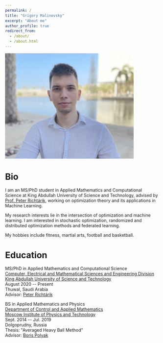 ```yaml
---
permalink: /
title: "Grigory Malinovsky"
excerpt: "About me"
author_profile: true
redirect_from: 
  - /about/
  - /about.html
---
```

<img src="/images/IMG_5962_2.JPG" alt="IMG_5962_2" width="420"/>


Bio
======
I am an MS/PhD student in Applied Mathematics and Computational Science at King Abdullah University of Science and Technology, advised by [Prof. Peter Richtárik](https://richtarik.org), working on optimization theory and its applications in Machine Learning.

My research interests lie in the intersection of optimization and machine learning. I am interested in stochastic optimization, randomized and distributed optimization methods and federated learning.

My hobbies include fitness, martial arts, football and basketball.  


Education
======
MS/PhD in Applied Mathematics and Computational Science  
[Computer, Electrical and Mathematical Sciences and Engineering Division](https://cemse.kaust.edu.sa)  
[King Abdullah University of Science and Technology](https://www.kaust.edu.sa/en)  
August 2020 -- Present  
Thuwal, Saudi Arabia  
Advisor: [Peter Richtárik](https://richtarik.org)

BS in Applied Mathematics and Physics  
[Department of Control and Applied Mathematics](https://mipt.ru/english/edu/departments/dcam)  
[Moscow Institute of Physics and Technology](https://mipt.ru/english/)  
Sept. 2014 -- Jul. 2019  
Dolgoprudny, Russia  
Thesis: "Averaged Heavy Ball Method"  
Advisor: [Boris Polyak](https://scholar.google.pk/citations?user=Zhlib28AAAAJ&hl=en)
